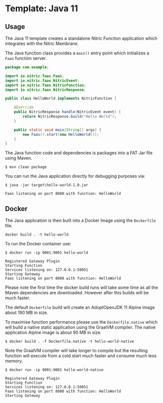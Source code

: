 # Template: Java 11

## Usage

The Java 11 template creates a standalone Nitric Function application which integrates with the Nitric Membrane.

The Java function class provides a `main()` entry point which initializes a `Faas` function server.

```Java
package com.example;

import io.nitric.faas.Faas;
import io.nitric.faas.NitricEvent;
import io.nitric.faas.NitricFunction;
import io.nitric.faas.NitricResponse;

public class HelloWorld implements NitricFunction {

    @Override
    public NitricResponse handle(NitricEvent event) {
        return NitricResponse.build("Hello World");
    }

    public static void main(String[] args) {
        new Faas().start(new HelloWorld());
    }
}
```

The Java function code and dependencies is packages into a FAT Jar file using Maven.

```shell
$ mvn clean package
```

You can run the Java application directly for debugging purposes via:

```shell
$ java -jar target\hello-world-1.0.jar

Faas listening on port 8080 with function: HelloWorld
```

## Docker

The Java application is then built into a Docker Image using the `Dockerfile` file.

```shell
docker build . -t hello-world
```

To run the Docker container use:

```
$ docker run -ip 9001:9001 hello-world

Registered Gateway Plugin
Starting Function
Services listening on: 127.0.0.1:50051
Starting Gateway
Faas listening on port 8080 with function: HelloWorld
```

Please note the first time the docker build runs will take some time as all the Maven dependencies are downloaded. However after this builds will be much faster.

The default `Dockerfile` build will create an AdoptOpenJDK 11 Alpine image about 190 MB in size.

To maximise function performance please use the `Dockerfile.native` which will build a native static application using the GraalVM compiler. The native application Alpine image is about 90 MB in size.

```shell
$ docker build . -f Dockerfile.native -t hello-world-native
```

Note the GraalVM compiler will take longer to compile but the resulting function will execute from a cold start much faster and consume much less memory.

```
$ docker run -ip 9001:9001 hello-world-native

Registered Gateway Plugin
Starting Function
Services listening on: 127.0.0.1:50051
Faas listening on port 8080 with function: HelloWorld
Starting Gateway
```
